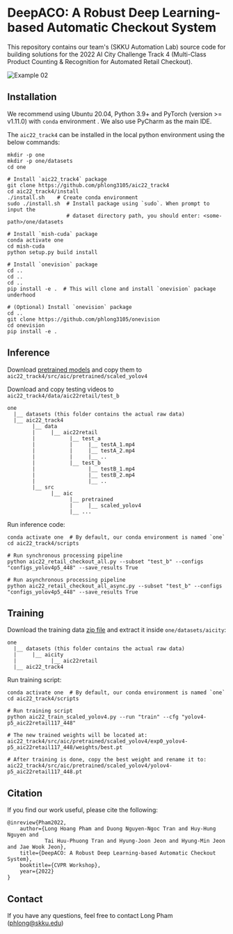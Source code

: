 # DeepACO: A Robust Deep Learning-based Automatic Checkout System

This repository contains our team's (SKKU Automation Lab) source code for 
building solutions for the 2022 AI City Challenge Track 4 
(Multi-Class Product Counting & Recognition for Automated Retail Checkout). 

![Example 02](docs/testA_2.gif)

## Installation

We recommend using Ubuntu 20.04, Python 3.9+ and PyTorch (version >= v1.11.0) with `conda` environment .
We also use PyCharm as the main IDE. 

The `aic22_track4` can be installed in the local python environment using the below commands:

```shell
mkdir -p one
mkdir -p one/datasets
cd one

# Install `aic22_track4` package
git clone https://github.com/phlong3105/aic22_track4
cd aic22_track4/install
./install.sh    # Create conda environment
sudo ./install.sh  # Install package using `sudo`. When prompt to input the 
                   # dataset directory path, you should enter: <some-path>/one/datasets

# Install `mish-cuda` package
conda activate one
cd mish-cuda
python setup.py build install

# Install `onevision` package
cd ..
cd ..
cd ..
pip install -e .  # This will clone and install `onevision` package underhood

# (Optional) Install `onevision` package
cd ..
git clone https://github.com/phlong3105/onevision
cd onevision
pip install -e .
```

## Inference

Download [pretrained models](https://o365skku-my.sharepoint.com/:u:/g/personal/phlong_o365_skku_edu/Ed8cp7aBXfNDigKlqa8ByWQBed30_shRrCXa7RILhR5Dtw?e=uu4Rvl) and copy them to `aic22_track4/src/aic/pretrained/scaled_yolov4`

Download and copy testing videos to `aic22_track4/data/aic22retail/test_b`
```text
one
  |__ datasets (this folder contains the actual raw data)
  |__ aic22_track4
        |__ data
        |     |__ aic22retail
        |           |__ test_a
        |           |     |__ testA_1.mp4
        |           |     |__ testA_2.mp4
        |           |     |__ ..
        |           |__ test_b
        |                 |__ testB_1.mp4
        |                 |__ testB_2.mp4
        |                 |__ ..
        |__ src
              |__ aic
                    |__ pretrained
                    |     |__ scaled_yolov4
                    |__ ...
```

Run inference code:
```shell
conda activate one  # By default, our conda environment is named `one`
cd aic22_track4/scripts

# Run synchronous processing pipeline
python aic22_retail_checkout_all.py --subset "test_b" --configs "configs_yolov4p5_448" --save_results True

# Run asynchronous processing pipeline
python aic22_retail_checkout_all_async.py --subset "test_b" --configs "configs_yolov4p5_448" --save_results True
```

## Training

Download the training data [zip file](https://o365skku-my.sharepoint.com/:u:/g/personal/phlong_o365_skku_edu/EeI7PxIjYzxJoqSHyHQZYlcB0VRQZXxsWeI_sWpK6JqbQg?e=QdykE7) and extract it inside `one/datasets/aicity`:
```text
one
  |__ datasets (this folder contains the actual raw data)
  |     |__ aicity
  |           |__ aic22retail
  |__ aic22_track4
```

Run training script:
```shell
conda activate one  # By default, our conda environment is named `one`
cd aic22_track4/scripts

# Run training script
python aic22_train_scaled_yolov4.py --run "train" --cfg "yolov4-p5_aic22retail117_448"

# The new trained weights will be located at: 
aic22_track4/src/aic/pretrained/scaled_yolov4/exp0_yolov4-p5_aic22retail117_448/weights/best.pt

# After training is done, copy the best weight and rename it to: 
aic22_track4/src/aic/pretrained/scaled_yolov4/yolov4-p5_aic22retail117_448.pt
```


## Citation

If you find our work useful, please cite the following:

```text
@inreview{Pham2022,  
    author={Long Hoang Pham and Duong Nguyen-Ngoc Tran and Huy-Hung Nguyen and 
            Tai Huu-Phuong Tran and Hyung-Joon Jeon and Hyung-Min Jeon and Jae Wook Jeon},  
    title={DeepACO: A Robust Deep Learning-based Automatic Checkout System},  
    booktitle={CVPR Workshop},
    year={2022}  
}
```

## Contact

If you have any questions, feel free to contact Long Pham ([phlong@skku.edu](phlong@skku.edu))
